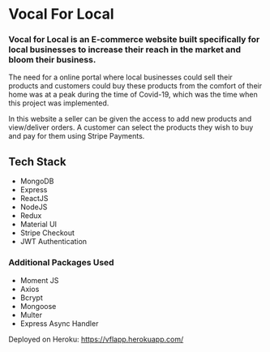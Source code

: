 
# Vocal For Local

### Vocal for Local is an E-commerce website built specifically for local businesses to increase their reach in the market and bloom their business.
The need for a online portal where local businesses could sell their products and customers could buy these products from the comfort of their home was at a peak during the time of Covid-19, which was the time when this project was implemented.

In this website a seller can be given the access to add new products and view/deliver orders. A customer can select the products they wish to buy and pay for them using Stripe Payments. 



## Tech Stack 

- MongoDB
- Express
- ReactJS
- NodeJS
- Redux
- Material UI
- Stripe Checkout
- JWT Authentication

### Additional Packages Used 
- Moment JS
- Axios
- Bcrypt 
- Mongoose
- Multer
- Express Async Handler

Deployed on Heroku:
https://vflapp.herokuapp.com/



